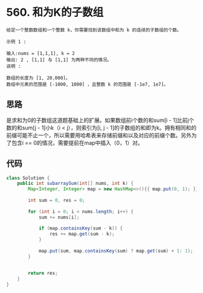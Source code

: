 # 560. 和为K的子数组

```
给定一个整数数组和一个整数 k，你需要找到该数组中和为 k 的连续的子数组的个数。

示例 1 :

输入:nums = [1,1,1], k = 2
输出: 2 , [1,1] 与 [1,1] 为两种不同的情况。
说明 :

数组的长度为 [1, 20,000]。
数组中元素的范围是 [-1000, 1000] ，且整数 k 的范围是 [-1e7, 1e7]。
```
## 思路

是求和为0的子数组这道题基础上的扩展。如果数组前i个数的和sum[i - 1]比前j个数的和sum[j - 1]小k（i < j），则索引为[i, j - 1]的子数组的和即为k。拥有相同和的前缀可能不止一个，所以需要用哈希表来存储前缀和以及对应的前缀个数。另外为了包含i == 0的情况，需要提前在map中插入（0，1）对。

## 代码

```java
class Solution {
    public int subarraySum(int[] nums, int k) {
        Map<Integer, Integer> map = new HashMap<>(){{ map.put(0, 1); }};
        
        int sum = 0, res = 0;
        
        for (int i = 0; i < nums.length; i++) {
            sum += nums[i];
            
            if (map.containsKey(sum - k)) {
                res += map.get(sum - k);
            }
            
            map.put(sum, map.containsKey(sum) ? map.get(sum) + 1: 1);
        }
        
        
        return res;
    }
}
```

